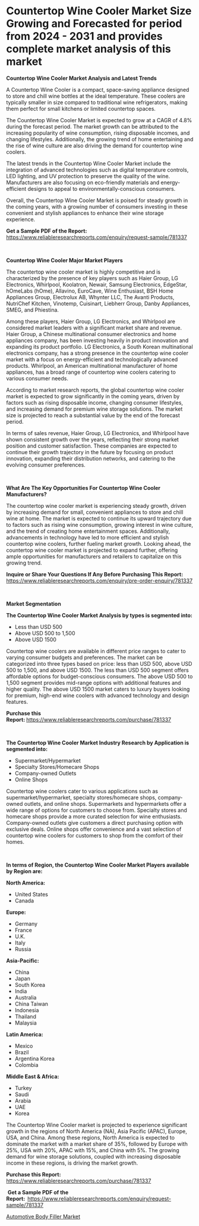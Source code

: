 <p><h1>Countertop Wine Cooler Market Size Growing and Forecasted for period from 2024 - 2031 and provides complete market analysis of this market</h1></p><p><strong>Countertop Wine Cooler Market Analysis and Latest Trends</strong></p>
<p><p>A Countertop Wine Cooler is a compact, space-saving appliance designed to store and chill wine bottles at the ideal temperature. These coolers are typically smaller in size compared to traditional wine refrigerators, making them perfect for small kitchens or limited countertop spaces.</p><p>The Countertop Wine Cooler Market is expected to grow at a CAGR of 4.8% during the forecast period. The market growth can be attributed to the increasing popularity of wine consumption, rising disposable incomes, and changing lifestyles. Additionally, the growing trend of home entertaining and the rise of wine culture are also driving the demand for countertop wine coolers.</p><p>The latest trends in the Countertop Wine Cooler Market include the integration of advanced technologies such as digital temperature controls, LED lighting, and UV protection to preserve the quality of the wine. Manufacturers are also focusing on eco-friendly materials and energy-efficient designs to appeal to environmentally-conscious consumers.</p><p>Overall, the Countertop Wine Cooler Market is poised for steady growth in the coming years, with a growing number of consumers investing in these convenient and stylish appliances to enhance their wine storage experience.</p></p>
<p><strong>Get a Sample PDF of the Report:&nbsp;</strong> <a href="https://www.reliableresearchreports.com/enquiry/request-sample/781337">https://www.reliableresearchreports.com/enquiry/request-sample/781337</a></p>
<p>&nbsp;</p>
<p><strong>Countertop Wine Cooler Major Market Players</strong></p>
<p><p>The countertop wine cooler market is highly competitive and is characterized by the presence of key players such as Haier Group, LG Electronics, Whirlpool, Koolatron, Newair, Samsung Electronics, EdgeStar, hOmeLabs (hOme), Allavino, EuroCave, Wine Enthusiast, BSH Home Appliances Group, Electrolux AB, Whynter LLC, The Avanti Products, NutriChef Kitchen, Vinotemp, Cuisinart, Liebherr Group, Danby Appliances, SMEG, and Phiestina.</p><p>Among these players, Haier Group, LG Electronics, and Whirlpool are considered market leaders with a significant market share and revenue. Haier Group, a Chinese multinational consumer electronics and home appliances company, has been investing heavily in product innovation and expanding its product portfolio. LG Electronics, a South Korean multinational electronics company, has a strong presence in the countertop wine cooler market with a focus on energy-efficient and technologically advanced products. Whirlpool, an American multinational manufacturer of home appliances, has a broad range of countertop wine coolers catering to various consumer needs.</p><p>According to market research reports, the global countertop wine cooler market is expected to grow significantly in the coming years, driven by factors such as rising disposable income, changing consumer lifestyles, and increasing demand for premium wine storage solutions. The market size is projected to reach a substantial value by the end of the forecast period.</p><p>In terms of sales revenue, Haier Group, LG Electronics, and Whirlpool have shown consistent growth over the years, reflecting their strong market position and customer satisfaction. These companies are expected to continue their growth trajectory in the future by focusing on product innovation, expanding their distribution networks, and catering to the evolving consumer preferences.</p></p>
<p>&nbsp;</p>
<p><strong>What Are The Key Opportunities For Countertop Wine Cooler Manufacturers?</strong></p>
<p><p>The countertop wine cooler market is experiencing steady growth, driven by increasing demand for small, convenient appliances to store and chill wine at home. The market is expected to continue its upward trajectory due to factors such as rising wine consumption, growing interest in wine culture, and the trend of creating home entertainment spaces. Additionally, advancements in technology have led to more efficient and stylish countertop wine coolers, further fueling market growth. Looking ahead, the countertop wine cooler market is projected to expand further, offering ample opportunities for manufacturers and retailers to capitalize on this growing trend.</p></p>
<p><strong>Inquire or Share Your Questions If Any Before Purchasing This Report:</strong> <a href="https://www.reliableresearchreports.com/enquiry/pre-order-enquiry/781337">https://www.reliableresearchreports.com/enquiry/pre-order-enquiry/781337</a></p>
<p>&nbsp;</p>
<p><strong>Market Segmentation</strong></p>
<p><strong>The Countertop Wine Cooler Market Analysis by types is segmented into:</strong></p>
<p><ul><li>Less than USD 500</li><li>Above USD 500 to 1,500</li><li>Above USD 1500</li></ul></p>
<p><p>Countertop wine coolers are available in different price ranges to cater to varying consumer budgets and preferences. The market can be categorized into three types based on price: less than USD 500, above USD 500 to 1,500, and above USD 1500. The less than USD 500 segment offers affordable options for budget-conscious consumers. The above USD 500 to 1,500 segment provides mid-range options with additional features and higher quality. The above USD 1500 market caters to luxury buyers looking for premium, high-end wine coolers with advanced technology and design features.</p></p>
<p><strong>Purchase this Report:&nbsp;</strong><a href="https://www.reliableresearchreports.com/purchase/781337">https://www.reliableresearchreports.com/purchase/781337</a></p>
<p>&nbsp;</p>
<p><strong>The Countertop Wine Cooler Market Industry Research by Application is segmented into:</strong></p>
<p><ul><li>Supermarket/Hypermarket</li><li>Specialty Stores/Homecare Shops</li><li>Company-owned Outlets</li><li>Online Shops</li></ul></p>
<p><p>Countertop wine coolers cater to various applications such as supermarket/hypermarket, specialty stores/homecare shops, company-owned outlets, and online shops. Supermarkets and hypermarkets offer a wide range of options for customers to choose from. Specialty stores and homecare shops provide a more curated selection for wine enthusiasts. Company-owned outlets give customers a direct purchasing option with exclusive deals. Online shops offer convenience and a vast selection of countertop wine coolers for customers to shop from the comfort of their homes.</p></p>
<p>&nbsp;</p>
<p><strong>In terms of Region, the Countertop Wine Cooler Market Players available by Region are:</strong></p>
<p>
    <p> <strong> North America: </strong>
        <ul>
            <li>United States</li>
            <li>Canada</li>
        </ul>
        </p> 
    <p> <strong> Europe: </strong>
        <ul>
            <li>Germany</li>
            <li>France</li>
            <li>U.K.</li>
            <li>Italy</li>
            <li>Russia</li>
        </ul>
        </p> 
    <p> <strong> Asia-Pacific: </strong>
        <ul>
            <li>China</li>
            <li>Japan</li>
            <li>South Korea</li>
            <li>India</li>
            <li>Australia</li>
            <li>China Taiwan</li>
            <li>Indonesia</li>
            <li>Thailand</li>
            <li>Malaysia</li>
        </ul>
        </p> 
    <p> <strong> Latin America: </strong>
        <ul>
            <li>Mexico</li>
            <li>Brazil</li>
            <li>Argentina Korea</li>
            <li>Colombia</li>
        </ul>
        </p> 
    <p> <strong> Middle East & Africa: </strong>
        <ul>
            <li>Turkey</li>
            <li>Saudi</li>
            <li>Arabia</li>
            <li>UAE</li>
            <li>Korea</li>
        </ul>
    </p>
    </p>
<p><p>The Countertop Wine Cooler market is projected to experience significant growth in the regions of North America (NA), Asia Pacific (APAC), Europe, USA, and China. Among these regions, North America is expected to dominate the market with a market share of 35%, followed by Europe with 25%, USA with 20%, APAC with 15%, and China with 5%. The growing demand for wine storage solutions, coupled with increasing disposable income in these regions, is driving the market growth.</p></p>
<p><strong>Purchase this Report: </strong><a href="https://www.reliableresearchreports.com/purchase/781337">https://www.reliableresearchreports.com/purchase/781337</a></p>
<p>&nbsp;<strong>Get a Sample PDF of the Report:&nbsp;&nbsp;</strong><a href="https://www.reliableresearchreports.com/enquiry/request-sample/781337">https://www.reliableresearchreports.com/enquiry/request-sample/781337</a></p>
<p><strong></strong></p>
<p><p><a href="https://invited-way-688.notion.site/Automotive-Body-Filler-Market-Size-Growing-and-Forecasted-for-period-from-2024-2031-and-provides-c-12d3357ee5bc425691ec1f7b4ea145c9">Automotive Body Filler Market</a></p></p>